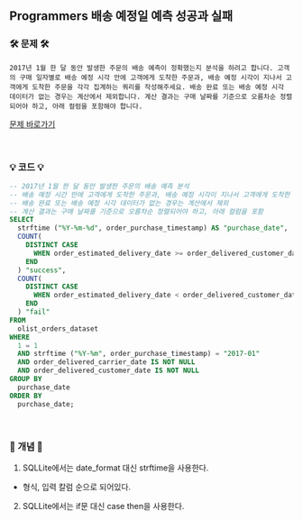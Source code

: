 ## Programmers 배송 예정일 예측 성공과 실패

### 🛠️ 문제 🛠️

```
2017년 1월 한 달 동안 발생한 주문의 배송 예측이 정확했는지 분석을 하려고 합니다. 고객의 구매 일자별로 배송 예정 시각 안에 고객에게 도착한 주문과, 배송 예정 시각이 지나서 고객에게 도착한 주문을 각각 집계하는 쿼리를 작성해주세요. 배송 완료 또는 배송 예정 시각 데이터가 없는 경우는 계산에서 제외합니다. 계산 결과는 구매 날짜를 기준으로 오름차순 정렬되어야 하고, 아래 컬럼을 포함해야 합니다.
```

[문제 바로가기](https://solvesql.com/problems/estimated-delivery-date/)

<br/>

### 💡 코드 💡

```sql
-- 2017년 1월 한 달 동안 발생한 주문의 배송 예측 분석
-- 배송 예정 시간 안에 고객에게 도착한 주문과, 배송 예정 시각이 지나서 고객에게 도착한 주문을 각각 집계하는 쿼리
-- 배송 완료 또는 배송 예정 시각 데이터가 없는 경우는 계산에서 제외
-- 계산 결과는 구매 날짜를 기준으로 오름차순 정렬되어야 하고, 아래 컬럼을 포함
SELECT
  strftime ("%Y-%m-%d", order_purchase_timestamp) AS "purchase_date",
  COUNT(
    DISTINCT CASE
      WHEN order_estimated_delivery_date >= order_delivered_customer_date THEN order_id
    END
  ) "success",
  COUNT(
    DISTINCT CASE
      WHEN order_estimated_delivery_date < order_delivered_customer_date THEN order_id
    END
  ) "fail"
FROM
  olist_orders_dataset
WHERE
  1 = 1
  AND strftime ("%Y-%m", order_purchase_timestamp) = "2017-01"
  AND order_delivered_carrier_date IS NOT NULL
  AND order_delivered_customer_date IS NOT NULL
GROUP BY
  purchase_date
ORDER BY
  purchase_date;

```

<br/>

### 📙 개념 📙

1. SQLLite에서는 date_format 대신 strftime을 사용한다.

- 형식, 입력 칼럼 순으로 되어있다.

2. SQLLite에서는 if문 대신 case then을 사용한다.
